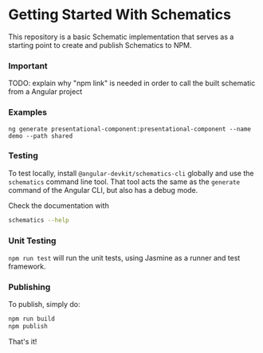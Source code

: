 # Getting Started With Schematics

This repository is a basic Schematic implementation that serves as a starting point to create and publish Schematics to NPM.


### Important

TODO: explain why "npm link" is needed in order to call the built schematic from a Angular project

### Examples

```
ng generate presentational-component:presentational-component --name demo --path shared
```

### Testing

To test locally, install `@angular-devkit/schematics-cli` globally and use the `schematics` command line tool. That tool acts the same as the `generate` command of the Angular CLI, but also has a debug mode.

Check the documentation with

```bash
schematics --help
```

### Unit Testing

`npm run test` will run the unit tests, using Jasmine as a runner and test framework.

### Publishing

To publish, simply do:

```bash
npm run build
npm publish
```

That's it!

